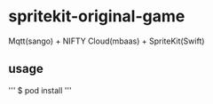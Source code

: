 # spritekit-original-game
Mqtt(sango) + NIFTY Cloud(mbaas) + SpriteKit(Swift) 

## usage

'''
$ pod install
'''
